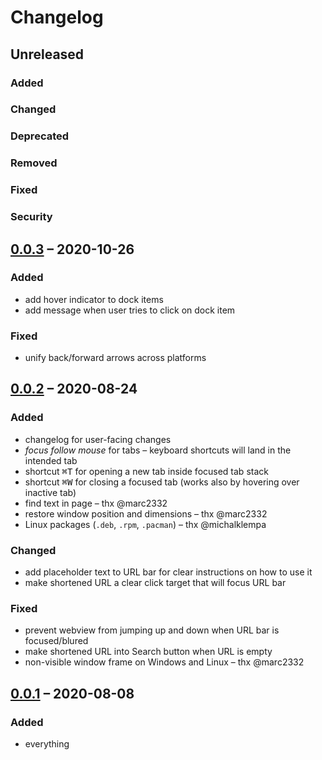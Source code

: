 # Changelog

## Unreleased

### Added

### Changed

### Deprecated

### Removed

### Fixed

### Security

## [0.0.3](https://github.com/mlajtos/mosaic/releases/tag/v0.0.2) – 2020-10-26

### Added

- add hover indicator to dock items
- add message when user tries to click on dock item

### Fixed

- unify back/forward arrows across platforms

## [0.0.2](https://github.com/mlajtos/mosaic/releases/tag/v0.0.2) – 2020-08-24

### Added

- changelog for user-facing changes
- _focus follow mouse_ for tabs – keyboard shortcuts will land in the intended tab
- shortcut <kbd>⌘T</kbd> for opening a new tab inside focused tab stack
- shortcut <kbd>⌘W</kbd> for closing a focused tab (works also by hovering over inactive tab)
- find text in page – thx @marc2332
- restore window position and dimensions – thx @marc2332
- Linux packages (`.deb`, `.rpm`, `.pacman`) – thx @michalklempa

### Changed

- add placeholder text to URL bar for clear instructions on how to use it
- make shortened URL a clear click target that will focus URL bar

### Fixed

- prevent webview from jumping up and down when URL bar is focused/blured
- make shortened URL into Search button when URL is empty
- non-visible window frame on Windows and Linux – thx @marc2332

## [0.0.1](https://github.com/mlajtos/mosaic/releases/tag/v0.0.1) – 2020-08-08

### Added

- everything
